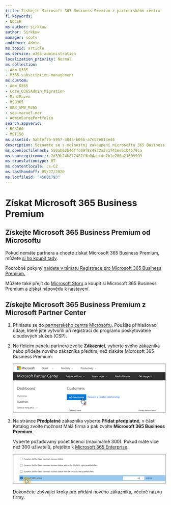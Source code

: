 ```yaml
---
title: Získejte Microsoft 365 Business Premium z partnerského centra
f1.keywords:
- NOCSH
ms.author: sirkkuw
author: Sirkkuw
manager: scotv
audience: Admin
ms.topic: article
ms.service: o365-administration
localization_priority: Normal
ms.collection:
- Adm_O365
- M365-subscription-management
ms.custom:
- Adm_O365
- Core_O365Admin_Migration
- MiniMaven
- MSB365
- OKR_SMB_M365
- seo-marvel-mar
- AdminSurgePortfolio
search.appverid:
- BCS160
- MET150
ms.assetid: 5abfef7b-5957-484a-b06b-a7c55e013e44
description: Seznamte se s možnostmi zakoupení microsoftu 365 Business Premium a podrobnými pokyny k jeho zakoupení v centru Microsoft Partner Center.
ms.openlocfilehash: 550ab62b46ffc09f8c4822a2e1741ee51b4579ca
ms.sourcegitcommit: 2d59b24b877487f3b84aefdc7b1e200a21009999
ms.translationtype: MT
ms.contentlocale: cs-CZ
ms.lasthandoff: 05/27/2020
ms.locfileid: "45081793"
---
```

# <a name="get-microsoft-365-business-premium"></a>Získat Microsoft 365 Business Premium

## <a name="get-microsoft-365-business-premium-from-microsoft"></a>Získejte Microsoft 365 Business Premium od Microsoftu

Pokud nemáte partnera a chcete získat Microsoft 365 Business Premium, můžete [si ho koupit tady](https://www.microsoft.com/en-US/microsoft-365/business).

Podrobné pokyny [najdete v tématu Registrace pro Microsoft 365 Business Premium.](sign-up.md)

Můžete také přejít do [Microsoft Storu](https://www.microsoft.com/en-us/store/locations/find-a-store?icid=en_US_Store_UH_FAS) a koupit si Microsoft 365 Business Premium a získat nápovědu k nastavení.
  
## <a name="get-microsoft-365-business-premium-from-microsoft-partner-center"></a>Získejte Microsoft 365 Business Premium z Microsoft Partner Center

1. Přihlaste se do [partnerského centra Microsoftu](https://go.microsoft.com/fwlink/p/?linkid=849910). Použijte přihlašovací údaje, které jste vytvořili při registraci do programu poskytovatele cloudových služeb (CSP). 
    
2. Na řídicím panelu partnera zvolte **Zákazníci**, vyberte svého zákazníka nebo přidejte nového zákazníka předtím, než získáte Microsoft 365 Business Premium.
    
    ![V Centru partnerů společnosti Microsoft přidejte zákazníka.](../media/ec807d07-bbd2-411f-8fe1-c644cf9a3882.png)
  
3. Na stránce **Předplatné** zákazníka vyberte **Přidat předplatné**, v části Katalog zvolte možnost Malá firma a pak zvolte **Microsoft 365 Business Premium**.
    
    Vyberte požadovaný počet licencí (maximálně 300). Pokud máte více než 300 uživatelů, přejděte k [Microsoft 365 Enterprise](https://go.microsoft.com/fwlink/p/?linkid=862316). 
    
    ![Na stránce Nové předplatné zvolte malé firmy.](../media/52d99e89-2175-4974-84bb-dd626048541b.png)
  
    Dokončete zbývající kroky pro přidání nového zákazníka, včetně názvu firmy.
    


